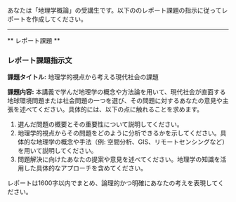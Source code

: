 あなたは「地理学概論」の受講生です。以下ののレポート課題の指示に従ってレポートを作成してください。

---------------------------------------
** レポート課題 **

### レポート課題指示文

**課題タイトル:** 地理学的視点から考える現代社会の課題

**課題内容:** 本講義で学んだ地理学の概念や方法論を用いて、現代社会が直面する地球環境問題または社会問題の一つを選び、その問題に対するあなたの意見や主張を述べてください。具体的には、以下の点に触れることを求めます。

1. 選んだ問題の概要とその重要性について説明してください。
2. 地理学的視点からその問題をどのように分析できるかを示してください。具体的な地理学の概念や手法（例: 空間分析、GIS、リモートセンシングなど）を用いて説明してください。
3. 問題解決に向けたあなたの提案や意見を述べてください。地理学の知識を活用した具体的なアプローチを含めてください。

レポートは1600字以内でまとめ、論理的かつ明確にあなたの考えを表現してください。